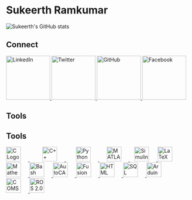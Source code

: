 # Sukeerth Ramkumar

![Sukeerth's GitHub stats](https://github-readme-stats.vercel.app/api?username=Sukeerth-v9474&show_icons=true&theme=dark)
<br>

<!--
[![Top Langs](https://github-readme-stats.vercel.app/api/top-langs/?username=Sukeerth-v9474&layout=compact)](https://github.com/yourusername)
![Your Contributions](https://img.shields.io/github/contributions/Sukeerth-v9474/year)
![GitHub followers](https://img.shields.io/github/followers/Sukeerth-v9474?label=Followers&style=social)
-->

## Connect

<a href="https://www.linkedin.com/in/sukeerth-ramkumar-013300214/" target="_blank">
  <img src="https://img.shields.io/badge/LinkedIn-0077B5?style=for-the-badge&logo=linkedin&logoColor=white" alt="LinkedIn" style="width: 120px;">
</a>

<a href="https://twitter.com/SukeerthR" target="_blank">
  <img src="https://img.shields.io/badge/Twitter-1DA1F2?style=for-the-badge&logo=twitter&logoColor=white" alt="Twitter" style="width: 120px;">
</a>

<a href="https://github.com/Sukeerth-v9474" target="_blank">
  <img src="https://img.shields.io/badge/GitHub-181717?style=for-the-badge&logo=github&logoColor=white" alt="GitHub" style="width: 120px;">
</a>

<a href="https://www.facebook.com/profile.php?id=100084777442105" target="_blank">
  <img src="https://img.shields.io/badge/Facebook-1877F2?style=for-the-badge&logo=facebook&logoColor=white" alt="Facebook" style="width: 120px;">
</a>

## Tools

## Tools

<a href="https://en.wikipedia.org/wiki/C_(programming_language)" target="_blank">
  <img src="https://upload.wikimedia.org/wikipedia/commons/1/19/C_Logo.png" alt="C Logo" style="width: 40px; margin-right: 20px;">
</a>
&nbsp;&nbsp;&nbsp;&nbsp;&nbsp;&nbsp;&nbsp;&nbsp;
<a href="https://en.wikipedia.org/wiki/C%2B%2B" target="_blank">
  <img src="https://upload.wikimedia.org/wikipedia/commons/1/18/ISO_C%2B%2B_Logo.svg" alt="C++ Logo" style="width: 40px; margin-right: 20px;">
</a>
&nbsp;&nbsp;&nbsp;&nbsp;&nbsp;&nbsp;
<a href="https://www.python.org/" target="_blank">
  <img src="https://upload.wikimedia.org/wikipedia/commons/c/c3/Python-logo-notext.svg" alt="Python Logo" style="width: 40px; margin-right: 20px;">
</a>
&nbsp;&nbsp;&nbsp;&nbsp;
<a href="https://www.mathworks.com/products/matlab.html" target="_blank">
  <img src="https://upload.wikimedia.org/wikipedia/commons/2/21/Matlab_Logo.png" alt="MATLAB Logo" style="width: 40px; margin-right: 20px;">
</a>
&nbsp;&nbsp;
<a href="https://www.mathworks.com/products/simulink.html" target="_blank">
  <img src="https://www.mathworks.com/etc.clientlibs/mathworks/clientlibs/clientcore/images/logo-mathworks.svg" alt="Simulink Logo" style="width: 40px; margin-right: 20px;">
</a>

<a href="https://www.latex-project.org/" target="_blank">
  <img src="https://upload.wikimedia.org/wikipedia/commons/4/45/LaTeX_project_logo_bird.svg" alt="LaTeX Logo" style="width: 40px; margin-right: 20px;">
</a>

<a href="https://www.wolfram.com/mathematica/" target="_blank">
  <img src="https://www.wolfram.com/systems-modeler/img/M-logo.png" alt="Mathematica Logo" style="width: 40px; margin-right: 20px;">
</a>

<a href="https://www.gnu.org/software/bash/" target="_blank">
  <img src="https://upload.wikimedia.org/wikipedia/commons/8/82/Gnu-bash-logo.svg" alt="Bash Logo" style="width: 40px; margin-right: 20px;">
</a>

<a href="https://www.autodesk.com/products/autocad/overview" target="_blank">
  <img src="https://www.autodesk.com/sites/all/themes/autodesk_subtheme/logo.png" alt="AutoCAD Logo" style="width: 40px; margin-right: 20px;">
</a>

<a href="https://www.autodesk.com/products/fusion-360/overview" target="_blank">
  <img src="https://www.autodesk.com/sites/all/themes/autodesk_subtheme/logo.png" alt="Fusion 360 Logo" style="width: 40px; margin-right: 20px;">
</a>

<a href="https://developer.mozilla.org/en-US/docs/Web/HTML" target="_blank">
  <img src="https://www.w3.org/html/logo/downloads/HTML5_Logo_512.png" alt="HTML Logo" style="width: 40px; margin-right: 20px;">
</a>

<a href="https://www.w3schools.com/sql/" target="_blank">
  <img src="https://upload.wikimedia.org/wikipedia/commons/9/99/Unofficial_SQL_logo_variant_with_title.png" alt="SQL Logo" style="width: 40px; margin-right: 20px;">
</a>

<a href="https://www.arduino.cc/" target="_blank">
  <img src="https://upload.wikimedia.org/wikipedia/commons/8/87/Arduino_Logo.svg" alt="Arduino Logo" style="width: 40px; margin-right: 20px;">
</a>

<a href="https://www.comsol.com/" target="_blank">
  <img src="https://www.comsol.com/multiphysics.png" alt="COMSOL Logo" style="width: 40px; margin-right: 20px;">
</a>

<a href="https://index.ros.org/doc/ros2/" target="_blank">
  <img src="https://upload.wikimedia.org/wikipedia/commons/b/bb/Ros_logo.svg" alt="ROS 2.0 Logo" style="width: 40px;">
</a>

&nbsp;





